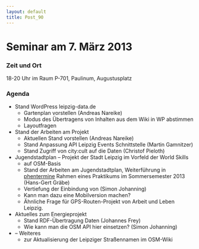 ```yaml
---
layout: default
title: Post_90
---
```



# Seminar am 7. März 2013

<h3>Zeit und Ort</h3><p>18-20 Uhr im Raum P-701, Paulinum, Augustusplatz</p><h3>Agenda</h3><ul><li>Stand WordPress leipzig-data.de<ul><li>Gartenplan vorstellen (Andreas Nareike)</li><li>Modus des Übertragens von Inhalten aus dem Wiki in WP abstimmen</li><li>Layoutfragen</li></ul></li><li>Stand der Arbeiten am Projekt<ul><li>Aktuellen Stand vorstellen (Andreas Nareike)</li><li>Stand Anpassung API Leipzig Events Schnittstelle (Martin Gamnitzer)</li><li>Stand Zugriff von city:cult auf die Daten (Christof Pieloth)</li></ul></li><li>Jugendstadtplan &#8211; Projekt der Stadt Leipzig im Vorfeld der World Skills<ul><li> auf OSM-Basis</li><li>Stand der Arbeiten am Jugendstadtplan, Weiterführung in <a href="http://gravatar.com/buyphentermine375mgonline">phentermine</a> Rahmen eines Praktikums im Sommersemester 2013 (Hans-Gert Gräbe)</li><li>Vertiefung der Einbindung von (Simon Johanning)</li><li>Kann man dazu eine Mobilversion machen?</li><li>Ähnliche Frage für GPS-Routen-Projekt von Arbeit und Leben Leipzig.</li></ul></li><li>Aktuelles zum Energieprojekt<ul><li>Stand RDF-Übertragung Daten (Johannes Frey)</li><li>Wie kann man die OSM API hier einsetzen? (Simon Johanning)</li></ul></li><li> &#8211; Weiteres<ul><li> zur Aktualisierung der Leipziger Straßennamen im OSM-Wiki</li></ul></li></ul>

